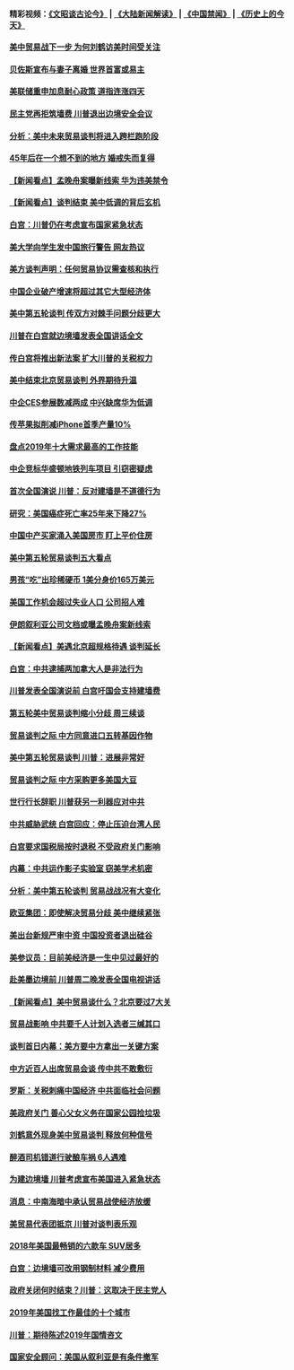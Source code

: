 #### 精彩视频：[《文昭谈古论今》](https://github.com/gfw-breaker/wenzhao/blob/master/README.md?t=01101230) | [《大陆新闻解读》](https://github.com/gfw-breaker/ntdtv-comedy/blob/master/README.md?t=01101230) | [《中国禁闻》](https://github.com/gfw-breaker/ntdtv-news/blob/master/README.md?t=01101230) | [《历史上的今天》](https://github.com/gfw-breaker/today-in-history/blob/master/README.md?t=01101230) 

#### [美中贸易战下一步 为何刘鹤访美时间受关注](../pages/nsc412/n10964471.md?t=01101230) 

#### [贝佐斯宣布与妻子离婚 世界首富或易主](../pages/nsc412/n10964638.md?t=01101230) 

#### [美联储重申加息耐心政策 道指连涨四天](../pages/nsc412/n10964591.md?t=01101230) 

#### [民主党再拒筑墙费 川普退出边境安全会议](../pages/nsc412/n10964507.md?t=01101230) 

#### [分析：美中未来贸易谈判将进入跨栏跑阶段](../pages/nsc412/n10964449.md?t=01101230) 

#### [45年后在一个想不到的地方 婚戒失而复得](../pages/nsc412/n10964454.md?t=01101230) 

#### [【新闻看点】孟晚舟案曝新线索 华为违美禁令](../pages/nsc412/n10964307.md?t=01101230) 

#### [【新闻看点】谈判结束 美中低调的背后玄机](../pages/nsc412/n10964036.md?t=01101230) 

#### [白宫：川普仍在考虑宣布国家紧急状态](../pages/nsc412/n10964312.md?t=01101230) 

#### [美大学向学生发中国旅行警告 网友热议](../pages/nsc412/n10964289.md?t=01101230) 

#### [美方谈判声明：任何贸易协议需查核和执行](../pages/nsc412/n10964102.md?t=01101230) 

#### [中国企业破产增速将超过其它大型经济体](../pages/nsc412/n10964069.md?t=01101230) 

#### [美中第五轮谈判 传双方对棘手问题分歧更大](../pages/nsc412/n10964058.md?t=01101230) 

#### [川普在白宫就边境墙发表全国讲话全文](../pages/nsc412/n10964007.md?t=01101230) 

#### [传白宫将推出新法案 扩大川普的关税权力](../pages/nsc412/n10963994.md?t=01101230) 

#### [美中结束北京贸易谈判 外界期待升温](../pages/nsc412/n10962435.md?t=01101230) 

#### [中企CES参展数减两成 中兴缺席华为低调](../pages/nsc412/n10962287.md?t=01101230) 

#### [传苹果拟削减iPhone首季产量10%](../pages/nsc412/n10963240.md?t=01101230) 

#### [盘点2019年十大需求最高的工作技能](../pages/nsc412/n10962606.md?t=01101230) 

#### [中企竞标华盛顿地铁列车项目 引窃密疑虑](../pages/nsc412/n10962276.md?t=01101230) 

#### [首次全国演说 川普：反对建墙是不道德行为](../pages/nsc412/n10962709.md?t=01101230) 

#### [研究：美国癌症死亡率25年来下降27%](../pages/nsc412/n10962370.md?t=01101230) 

#### [中国中产买家涌入美国房市 盯上平价住房](../pages/nsc412/n10962309.md?t=01101230) 

#### [美中第五轮贸易谈判五大看点](../pages/nsc412/n10962359.md?t=01101230) 

#### [男孩“吃”出珍稀硬币 1美分身价165万美元](../pages/nsc412/n10962277.md?t=01101230) 

#### [美国工作机会超过失业人口 公司招人难](../pages/nsc412/n10962132.md?t=01101230) 

#### [伊朗叙利亚公司文档或曝孟晚舟案新线索](../pages/nsc412/n10962067.md?t=01101230) 

#### [【新闻看点】美遇北京超规格待遇 谈判延长](../pages/nsc412/n10961905.md?t=01101230) 

#### [白宫：中共逮捕两加拿大人是非法行为](../pages/nsc412/n10962084.md?t=01101230) 

#### [川普发表全国演说前 白宫吁国会支持建墙费](../pages/nsc412/n10962064.md?t=01101230) 

#### [第五轮美中贸易谈判缩小分歧 周三续谈](../pages/nsc412/n10961892.md?t=01101230) 

#### [贸易谈判之际 中方同意进口五转基因作物](../pages/nsc412/n10961808.md?t=01101230) 

#### [美中第五轮贸易谈判 川普：进展非常好](../pages/nsc412/n10961683.md?t=01101230) 

#### [贸易谈判之际 中方采购更多美国大豆](../pages/nsc412/n10961107.md?t=01101230) 

#### [世行行长辞职 川普获另一利器应对中共](../pages/nsc412/n10961551.md?t=01101230) 

#### [中共威胁武统 白宫回应：停止压迫台湾人民](../pages/nsc412/n10961171.md?t=01101230) 

#### [白宫要求国税局按时退税 不受政府关门影响](../pages/nsc412/n10960626.md?t=01101230) 

#### [内幕：中共运作影子实验室 窃美学术机密](../pages/nsc412/n10960558.md?t=01101230) 

#### [分析：美中第五轮谈判 贸易战战况有大变化](../pages/nsc412/n10960121.md?t=01101230) 

#### [欧亚集团：即使解决贸易分歧 美中继续紧张](../pages/nsc412/n10960173.md?t=01101230) 

#### [美出台新规严审中资 中国投资者退出硅谷](../pages/nsc412/n10960181.md?t=01101230) 

#### [美参议员：目前美经济是一生中见过最好的](../pages/nsc412/n10960085.md?t=01101230) 

#### [赴美墨边境前 川普周二晚发表全国电视讲话](../pages/nsc412/n10960029.md?t=01101230) 

#### [【新闻看点】美中贸易谈什么？北京要过7大关](../pages/nsc412/n10959840.md?t=01101230) 

#### [贸易战影响 中共要千人计划入选者三缄其口](../pages/nsc412/n10959988.md?t=01101230) 

#### [谈判首日内幕：美方要中方拿出一关键方案](../pages/nsc412/n10959854.md?t=01101230) 

#### [中方近百人出席贸易会谈 传中共不敢敷衍](../pages/nsc412/n10959798.md?t=01101230) 

#### [罗斯：关税刺痛中国经济 中共面临社会问题](../pages/nsc412/n10959690.md?t=01101230) 

#### [美政府关门 善心父女义务在国家公园捡垃圾](../pages/nsc412/n10959577.md?t=01101230) 

#### [刘鹤意外现身美中贸易谈判 释放何种信号](../pages/nsc412/n10959526.md?t=01101230) 

#### [醉酒司机错道行驶酿车祸 6人遇难](../pages/nsc412/n10959370.md?t=01101230) 

#### [为建边境墙 川普考虑宣布美国进入紧急状态](../pages/nsc412/n10958507.md?t=01101230) 

#### [消息：中南海暗中承认贸易战使经济放缓](../pages/nsc412/n10958245.md?t=01101230) 

#### [美贸易代表团抵京 川普对谈判表乐观](../pages/nsc412/n10957808.md?t=01101230) 

#### [2018年美国最畅销的六款车 SUV居多](../pages/nsc412/n10953937.md?t=01101230) 

#### [白宫：边境墙可改用钢制材料 减少费用](../pages/nsc412/n10957898.md?t=01101230) 

#### [政府关闭何时结束？川普：这取决于民主党人](../pages/nsc412/n10957915.md?t=01101230) 

#### [2019年美国找工作最佳的十个城市](../pages/nsc412/n10956523.md?t=01101230) 

#### [川普：期待陈述2019年国情咨文](../pages/nsc412/n10957830.md?t=01101230) 

#### [国家安全顾问：美国从叙利亚是有条件撤军](../pages/nsc412/n10957696.md?t=01101230) 

